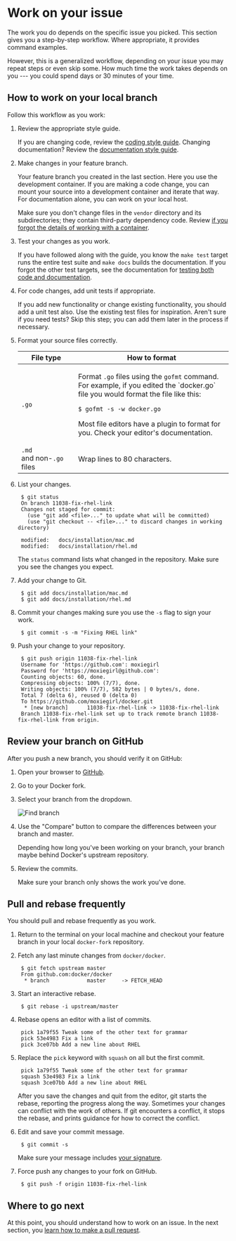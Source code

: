 <!--[metadata]>
+++
title = "Work on your issue"
description = "Basic workflow for Docker contributions"
keywords = ["contribute, pull request, review, workflow, beginner, squash,  commit"]
[menu.main]
parent = "smn_workflow"
weight=3
+++
<![end-metadata]-->


# Work on your issue

The work you do depends on the specific issue you picked.
This section gives you a step-by-step workflow. Where appropriate, it provides
command examples.

However, this is a generalized workflow, depending on your issue you may repeat
steps or even skip some. How much time the work takes depends on you --- you
could spend days or 30 minutes of your time.

## How to work on your local branch

Follow this workflow as you work:

1. Review the appropriate style guide.

    If you are changing code, review the <a href="/opensource/workflow/coding-style/"
    target="_blank">coding style guide</a>. Changing documentation? Review the
    <a href="/opensource/doc-style/" target="_blank">documentation style guide</a>.

2. Make changes in your feature branch.

    Your feature branch you created in the last section. Here you use the
    development container. If you are making a code change, you can mount your
    source into a development container and iterate that way. For documentation
    alone, you can work on your local host.

    Make sure you don't change files in the `vendor` directory and its
    subdirectories; they contain third-party dependency code. Review <a
    href="/opensource/project/set-up-dev-env/" target="_blank">if you forgot the details of
    working with a container</a>.


3. Test your changes as you work.

    If you have followed along with the guide, you know the `make test` target
    runs the entire test suite and `make docs` builds the documentation. If you
    forgot the other test targets, see the documentation for <a
    href="/opensource/project/test-and-docs/" target="_blank">testing both code and
    documentation</a>.  

4. For code changes, add unit tests if appropriate.

    If you add new functionality or change existing functionality, you should
    add a unit test also. Use the existing test files for inspiration. Aren't
    sure if you need tests? Skip this step; you can add them later in the
    process if necessary.

5. Format your source files correctly.

    <table>
      <thead>
      <tr>
        <th>File type</th>
        <th>How to format</th>
      </tr>
      </thead>
      <tbody>
      <tr>
        <td><code>.go</code></td>
        <td>
            <p>
            Format <code>.go</code> files using the <code>gofmt</code> command.
            For example, if you edited the `docker.go` file you would format the file
            like this:
            </p>
            <p><code>$ gofmt -s -w docker.go</code></p>
            <p>
            Most file editors have a plugin to format for you. Check your editor's
            documentation.
            </p>
        </td>
      </tr>
      <tr>
        <td style="white-space: nowrap"><code>.md</code> and non-<code>.go</code> files</td>
        <td>Wrap lines to 80 characters.</td>
      </tr>
      </tbody>
    </table>

6. List your changes.

        $ git status
        On branch 11038-fix-rhel-link
        Changes not staged for commit:
          (use "git add <file>..." to update what will be committed)
          (use "git checkout -- <file>..." to discard changes in working directory)

        modified:   docs/installation/mac.md
        modified:   docs/installation/rhel.md

    The `status` command lists what changed in the repository. Make sure you see
    the changes you expect.

7. Add your change to Git.

        $ git add docs/installation/mac.md
        $ git add docs/installation/rhel.md


8. Commit your changes making sure you use the `-s` flag to sign your work.

        $ git commit -s -m "Fixing RHEL link"

9. Push your change to your repository.

        $ git push origin 11038-fix-rhel-link
        Username for 'https://github.com': moxiegirl
        Password for 'https://moxiegirl@github.com':
        Counting objects: 60, done.
        Compressing objects: 100% (7/7), done.
        Writing objects: 100% (7/7), 582 bytes | 0 bytes/s, done.
        Total 7 (delta 6), reused 0 (delta 0)
        To https://github.com/moxiegirl/docker.git
         * [new branch]      11038-fix-rhel-link -> 11038-fix-rhel-link
        Branch 11038-fix-rhel-link set up to track remote branch 11038-fix-rhel-link from origin.

## Review your branch on GitHub

After you push a new branch, you should verify it on GitHub:

1. Open your browser to <a href="https://github.com" target="_blank">GitHub</a>.

2. Go to your Docker fork.

3. Select your branch from the dropdown.

	![Find branch](images/locate_branch.png)

4. Use the "Compare" button to compare the differences between your branch and master.

	 Depending how long you've been working on your branch, your branch maybe
	 behind Docker's upstream repository.

5. Review the commits.

	 Make sure your branch only shows the work you've done.

## Pull and rebase frequently

You should pull and rebase frequently as you work.  

1. Return to the terminal on your local machine and checkout your
    feature branch in your local `docker-fork` repository.   

2. Fetch any last minute changes from `docker/docker`.

        $ git fetch upstream master
        From github.com:docker/docker
         * branch            master     -> FETCH_HEAD

3. Start an interactive rebase.

        $ git rebase -i upstream/master

4. Rebase opens an editor with a list of commits.

        pick 1a79f55 Tweak some of the other text for grammar
        pick 53e4983 Fix a link
        pick 3ce07bb Add a new line about RHEL

5. Replace the `pick` keyword with `squash` on all but the first commit.

        pick 1a79f55 Tweak some of the other text for grammar
        squash 53e4983 Fix a link
        squash 3ce07bb Add a new line about RHEL

    After you save the changes and quit from the editor, git starts
    the rebase, reporting the progress along the way. Sometimes
    your changes can conflict with the work of others. If git
    encounters a conflict, it stops the rebase, and prints guidance
    for how to correct the conflict.

6. Edit and save your commit message.

        $ git commit -s

    Make sure your message includes <a href="/opensource/project/set-up-git/" target="_blank">your signature</a>.

7. Force push any changes to your fork on GitHub.

        $ git push -f origin 11038-fix-rhel-link


## Where to go next

At this point, you should understand how to work on an issue. In the next
section, you [learn how to make a pull request](create-pr.md).

